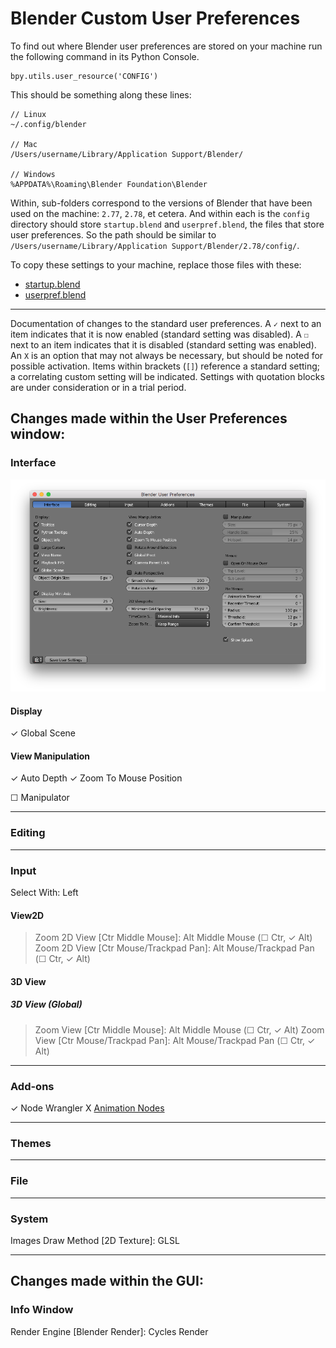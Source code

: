 # Blender Custom User Preferences

To find out where Blender user preferences are stored on your machine run the following command in its Python Console.

```
bpy.utils.user_resource('CONFIG')
```

This should be something along these lines:
```
// Linux
~/.config/blender

// Mac
/Users/username/Library/Application Support/Blender/

// Windows
%APPDATA%\Roaming\Blender Foundation\Blender
```

Within, sub-folders correspond to the versions of Blender that have been used on the machine: `2.77`, `2.78`, et cetera. And within each is the `config` directory should store `startup.blend` and `userpref.blend`, the files that store user preferences. So the path should be similar to `/Users/username/Library/Application Support/Blender/2.78/config/`.

To copy these settings to your machine, replace those files with these:
* [startup.blend](startup.blend)
* [userpref.blend](userpref.blend)

___

Documentation of changes to the standard user preferences. A `✓` next to an item indicates that it is now enabled (standard setting was disabled). A `☐` next to an item indicates that it is disabled (standard setting was enabled). An `X` is an option that may not always be necessary, but should be noted for possible activation. Items within brackets (`[]`) reference a standard setting; a correlating custom setting will be indicated. Settings with quotation blocks are under consideration or in a trial period.

## Changes made within the User Preferences window:

### Interface

![Interface Preferences](assets/interface-prefs.png)

#### Display

✓ Global Scene

#### View Manipulation

✓ Auto Depth
✓ Zoom To Mouse Position

☐ Manipulator

___

### Editing

___

### Input

Select With: Left

#### View2D

> Zoom 2D View [Ctr Middle Mouse]: Alt Middle Mouse (☐ Ctr, ✓ Alt)
> Zoom 2D View [Ctr Mouse/Trackpad Pan]: Alt Mouse/Trackpad Pan (☐ Ctr, ✓ Alt)

#### 3D View

##### 3D View (Global)

> Zoom View [Ctr Middle Mouse]: Alt Middle Mouse (☐ Ctr, ✓ Alt)
> Zoom View [Ctr Mouse/Trackpad Pan]: Alt Mouse/Trackpad Pan (☐ Ctr, ✓ Alt)



___

### Add-ons

✓ Node Wrangler
X [Animation Nodes](https://github.com/JacquesLucke/animation_nodes)

___

### Themes

___

### File

___

### System

Images Draw Method [2D Texture]: GLSL

___

## Changes made within the GUI:

### Info Window

Render Engine [Blender Render]: Cycles Render
